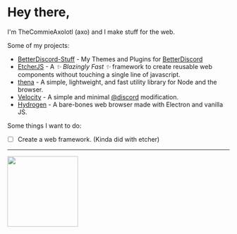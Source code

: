 # Hey there,
I'm TheCommieAxolotl (axo) and I make stuff for the web.

Some of my projects:
- [BetterDiscord-Stuff](https://github.com/TheCommieAxolotl/BetterDiscord-Stuff) - My Themes and Plugins for [BetterDiscord](https://betterdiscord.app)
- [EtcherJS](https://etcherjs.vercel.app) - A *✨ Blazingly Fast ✨* framework to create reusable web components without touching a single line of javascript.
- [thena](https://thenajs.vercel.app) - A simple, lightweight, and fast utility library for Node and the browser.
- [Velocity](https://velocity-discord.netlify.app) - A simple and minimal [@discord](https://github.com/discord) modification.
- [Hydrogen](https://github.com/TheCommieAxolotl/Hydrogen) - A bare-bones web browser made with Electron and vanilla JS.

Some things I want to do:
- [ ] Create a web framework. (Kinda did with etcher)

---

<p float="left">
  <img height="160" src="https://github-readme-stats.vercel.app/api/wakatime?username=TheCommieAxolotl&border_color=30363d&title_color=c9d1d9&text_color=8b949e&bg_color=161B22&langs_count=6&layout=compact&custom_title=Last%20Week's%20Programming%20Time">
</p>

